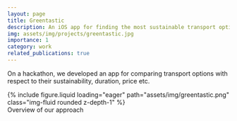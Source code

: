 ```yaml
---
layout: page
title: Greentastic
description: An iOS app for finding the most sustainable transport option
img: assets/img/projects/greentastic.jpg
importance: 1
category: work
related_publications: true
---
```


On a hackathon, we developed an app for comparing transport options with respect to their sustainability, duration, price etc.

<!-- Greentastic is available in the [app store](https://apps.apple.com/us/app/greentastic/id1494062757) and all code is [open-sourced](https://github.com/jannisborn/greentastic_backend/tree/master). -->

<div class="row mt-3">
    <div class="col-sm mt-3 mt-md-0">
        {% include figure.liquid loading="eager" path="assets/img/greentastic.png" class="img-fluid rounded z-depth-1" %}
    </div>
</div>
<div class="caption">
    Overview of our approach
</div>